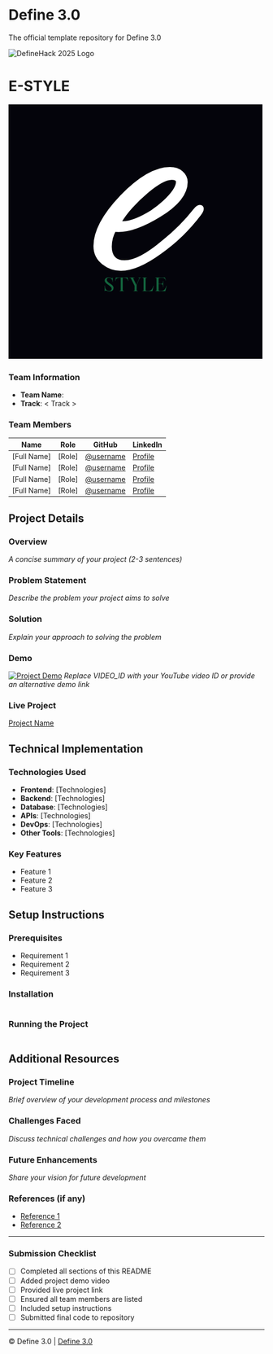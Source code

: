 
# Define 3.0
The official template repository for Define 3.0

![DefineHack 2025 Logo](https://github.com/user-attachments/assets/8173bc16-418e-4912-b500-c6427e4ba4b6)



# E-STYLE
![](https://github.com/ajsike2310/GUESS/blob/main/e.png)


### Team Information
- **Team Name**: <Team Name> 
- **Track**: < Track >

### Team Members
| Name | Role | GitHub | LinkedIn |
|------|------|--------|----------|
| [Full Name] | [Role] | [@username](https://github.com/username) | [Profile](https://linkedin.com/in/username) |
| [Full Name] | [Role] | [@username](https://github.com/username) | [Profile](https://linkedin.com/in/username) |
| [Full Name] | [Role] | [@username](https://github.com/username) | [Profile](https://linkedin.com/in/username) |
| [Full Name] | [Role] | [@username](https://github.com/username) | [Profile](https://linkedin.com/in/username) |

## Project Details

### Overview
_A concise summary of your project (2-3 sentences)_

### Problem Statement
_Describe the problem your project aims to solve_

### Solution
_Explain your approach to solving the problem_

### Demo
[![Project Demo](https://img.youtube.com/vi/VIDEO_ID/0.jpg)](https://www.youtube.com/watch?v=VIDEO_ID)
_Replace VIDEO_ID with your YouTube video ID or provide an alternative demo link_

### Live Project
[Project Name](https://your-project-url.com)

## Technical Implementation

### Technologies Used
- **Frontend**: [Technologies]
- **Backend**: [Technologies]
- **Database**: [Technologies]
- **APIs**: [Technologies]
- **DevOps**: [Technologies]
- **Other Tools**: [Technologies]

### Key Features
- Feature 1
- Feature 2
- Feature 3

## Setup Instructions

### Prerequisites
- Requirement 1
- Requirement 2
- Requirement 3

### Installation 
```bash

```

### Running the Project
```bash

```

## Additional Resources

### Project Timeline
_Brief overview of your development process and milestones_

### Challenges Faced
_Discuss technical challenges and how you overcame them_

### Future Enhancements
_Share your vision for future development_

### References (if any)
- [Reference 1](link)
- [Reference 2](link)

---

### Submission Checklist
- [ ] Completed all sections of this README
- [ ] Added project demo video
- [ ] Provided live project link
- [ ] Ensured all team members are listed
- [ ] Included setup instructions
- [ ] Submitted final code to repository

---

© Define 3.0 | [Define 3.0](https://www.define3.xyz/)

